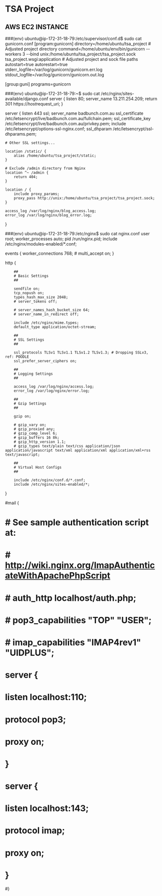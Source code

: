 # TSA Project
## AWS EC2 INSTANCE

###(env) ubuntu@ip-172-31-18-79:/etc/supervisor/conf.d$ sudo cat gunicorn.conf
[program:gunicorn]
directory=/home/ubuntu/tsa_project  # Adjusted project directory
command=/home/ubuntu/env/bin/gunicorn --workers 3 --bind unix:/home/ubuntu/tsa_project/tsa_project.sock tsa_project.wsgi:application  # Adjusted project and sock file paths
autostart=true
autorestart=true
stderr_logfile=/var/log/gunicorn/gunicorn.err.log
stdout_logfile=/var/log/gunicorn/gunicorn.out.log

[group:guni]
programs=gunicorn

###(env) ubuntu@ip-172-31-18-79:~$ sudo cat /etc/nginx/sites-available/django.conf
server {
    listen 80;
    server_name 13.211.254.209;
    return 301 https://$host$request_uri;
}

server {
    listen 443 ssl;
    server_name badbunch.com.au
    ssl_certificate /etc/letsencrypt/live/badbunch.com.au/fullchain.pem;
    ssl_certificate_key /etc/letsencrypt/live/badbunch.com.au/privkey.pem;
    include /etc/letsencrypt/options-ssl-nginx.conf;
    ssl_dhparam /etc/letsencrypt/ssl-dhparams.pem;

    # Other SSL settings...

    location /static/ {
        alias /home/ubuntu/tsa_project/static;
    }

    # Exclude /admin directory from Nginx
    location ^~ /admin {
        return 404;
    }

    location / {
        include proxy_params;
        proxy_pass http://unix:/home/ubuntu/tsa_project/tsa_project.sock;
    }

    access_log /var/log/nginx/blog_access.log;
    error_log /var/log/nginx/blog_error.log;
}

###(env) ubuntu@ip-172-31-18-79:/etc/nginx$ sudo cat nginx.conf
user root;
worker_processes auto;
pid /run/nginx.pid;
include /etc/nginx/modules-enabled/*.conf;

events {
        worker_connections 768;
        # multi_accept on;
}

http {

        ##
        # Basic Settings
        ##

        sendfile on;
        tcp_nopush on;
        types_hash_max_size 2048;
        # server_tokens off;

        # server_names_hash_bucket_size 64;
        # server_name_in_redirect off;

        include /etc/nginx/mime.types;
        default_type application/octet-stream;

        ##
        # SSL Settings
        ##

        ssl_protocols TLSv1 TLSv1.1 TLSv1.2 TLSv1.3; # Dropping SSLv3, ref: POODLE
        ssl_prefer_server_ciphers on;

        ##
        # Logging Settings
        ##

        access_log /var/log/nginx/access.log;
        error_log /var/log/nginx/error.log;

        ##
        # Gzip Settings
        ##

        gzip on;

        # gzip_vary on;
        # gzip_proxied any;
        # gzip_comp_level 6;
        # gzip_buffers 16 8k;
        # gzip_http_version 1.1;
        # gzip_types text/plain text/css application/json application/javascript text/xml application/xml application/xml+rss text/javascript;

        ##
        # Virtual Host Configs
        ##

        include /etc/nginx/conf.d/*.conf;
        include /etc/nginx/sites-enabled/*;
}


#mail {
#       # See sample authentication script at:
#       # http://wiki.nginx.org/ImapAuthenticateWithApachePhpScript
#
#       # auth_http localhost/auth.php;
#       # pop3_capabilities "TOP" "USER";
#       # imap_capabilities "IMAP4rev1" "UIDPLUS";
#
#       server {
#               listen     localhost:110;
#               protocol   pop3;
#               proxy      on;
#       }
#
#       server {
#               listen     localhost:143;
#               protocol   imap;
#               proxy      on;
#       }
#}
